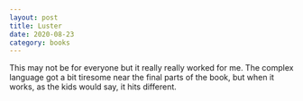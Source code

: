 ```yaml
---
layout: post
title: Luster
date: 2020-08-23
category: books
---
```


This may not be for everyone but it really really worked for me. The complex language got a bit tiresome near the final parts of the book, but when it works, as the kids would say, it hits different. 